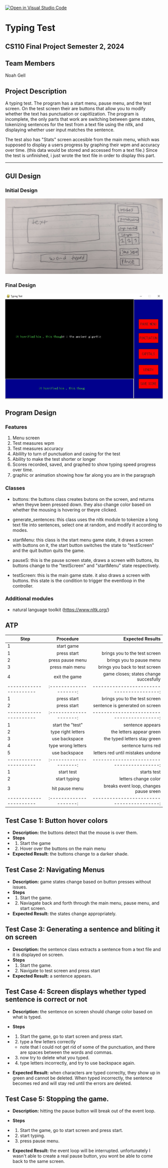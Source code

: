 [![Open in Visual Studio Code](https://classroom.github.com/assets/open-in-vscode-718a45dd9cf7e7f842a935f5ebbe5719a5e09af4491e668f4dbf3b35d5cca122.svg)](https://classroom.github.com/online_ide?assignment_repo_id=14691212&assignment_repo_type=AssignmentRepo)


#  Typing Test 
## CS110 Final Project   Semester 2, 2024 

## Team Members

Noah Gell

## Project Description

A typing test. The program has a start menu, pause menu, and the test screen. On the test screen their are buttons that allow you to modify whether the text has punctuation or capitlization. The program is incomplete, the only parts that work are switching between game states, tokenizing sentences for the test from a text file using the nltk, and displaying whether user input matches the sentence. 

The test also has "Stats" screen accesible from the main menu, which was supposed to display a users progress by graphing their wpm and accuracy over time. (this data would be stored and accessed from a text file.) Since the test is unfinished, i just wrote the text file in order to display this part. 

***    

## GUI Design

### Initial Design

![initial gui](assets/gui.jpg)

### Final Design

![final gui](assets/finalgui.jpg)

## Program Design

### Features
 
1. Menu screen 
2. Test measures wpm
3. Test measures accuracy
4. Abililty to turn of punctuation and casing for the test
5. Ability to make the test shorter or longer
6. Scores recorded, saved, and graphed to show typing speed progress over time.
7. graphic or animation showing how far along you are in the paragraph

### Classes

- buttons: the buttons class creates butons on the screen, and returns when theyve been pressed down. they also change color based on whether the mousing is hovering or theyre clicked. 

- generate_sentences: this class uses the nltk module to tokenize a long text file into sentences, select one at random, and modify it according to modes. 

- startMenu: this class is the start menu game state, it draws a screen with buttons on it, the start button switches the state to "testScreen" and the quit button quits the game. 

- pauseS: this is the pause screen state, draws a screen with buttons, its buttons change to the "testScreen" and "startMenu" state respectively.

- testScreen: this is the main game state. it also draws a screen with buttons. this state is the condition to trigger the eventloop in the controller. 

### Additional modules

- natural language toolkit (https://www.nltk.org/)

## ATP

| Step                 |Procedure             |Expected Results                         |
|----------------------|:--------------------:|----------------------------------------:|
| 1                    | start game
|  1                   | press start          |brings you to the test screen            |
|  2                   | press pause menu     | brings you to pause menu                |
|  3                   | press main menu      | brings you back to test screen          |
|  4                   | exit the game        | game closes; states change succesfully  |
|----------------------|:--------------------:|----------------------------------------:|
| 1                    | press start          | brings you to the test screen           |
| 2                    | press start          | sentence is generated on screen         |
|----------------------|:--------------------:|----------------------------------------:|
| 1                    | start the "test"     | sentence appears                        |
| 2                    | type right letters   | the letters appear green                |
| 3                    | use backspace        | the typed letters stay green            |
| 4                    | type wrong letters   | sentence turns red                      |
| 5                    | use backspace        | letters red until mistakes undone       |
|----------------------|:--------------------:|----------------------------------------:|
| 1                    | start test           | starts test                             |
| 2                    | start typing         | letters change color                    |
| 3                    | hit pause menu       | breaks event loop, changes pause sreen  |
|----------------------|:--------------------:|----------------------------------------:|

## Test Case 1: Button hover colors
- **Description:** the buttons detect that the mouse is over them. 
- **Steps**
- 1. Start the game
- 2. Hover over the buttons on the main menu 
- **Expected Result:** the buttons change to a darker shade. 

## Test Case 2: Navigating Menus
- **Description:** game states change based on button presses without issues.  
- **Steps**
- 1. Start the game. 
- 2. Naviagate back and forth through the main menu, pause menu, and start screen. 
- **Expected Result:** the states change appropriately. 

## Test Case 3: Generating a sentence and bliting it on screen 
- **Description:** the sentence class extracts a sentence from a text file and it is displayed on screen. 
- **Steps**
- 1. Start the game. 
- 2. Navigate to test screen and press start
- **Expected Result:**  a sentence appears.  

## Test Case 4: Screen displays whether typed sentence is correct or not
- **Description:** the sentence on screen should change color based on what is typed. 
- **Steps**
- 1. Start the game, go to start screen and press start. 
- 2. type a few  letters correctly 
    - note that I could not get rid of some of the punctuation, and there are spaces between the words and commas. 
- 3. now try to delete what you typed.
- 4. type letters incorrectly, and try to use backspace again. 

- **Expected Result:** when characters are typed correclty, they show up in green and cannot be deleted. When typed incorrectly, the sentence becomes red and will stay red until the errors are deleted. 

## Test Case 5: Stopping the game. 
- **Description:** hitting the pause button will break out of the event loop.  
- **Steps**
- 1. Start the game, go to start screen and press start. 
- 2. start typing. 
- 3. press pause menu. 

- **Expected Result:** the event loop will be interrupted. unfortunately I wasn't able to create a real pause button, you wont be able to come back to the same screen. 

